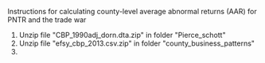Instructions for calculating county-level average abnormal returns (AAR) for PNTR and the trade war 
1. Unzip file "CBP_1990adj_dorn.dta.zip" in folder "Pierce_schott" 
2. Unzip file "efsy_cbp_2013.csv.zip" in folder "county_business_patterns"
3. 
